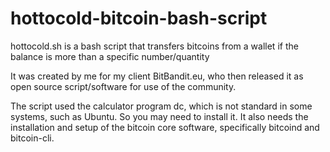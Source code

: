 # hottocold-bitcoin-bash-script

hottocold.sh is a bash script that transfers bitcoins from a wallet if the balance is more than a specific number/quantity

It was created by me for my client BitBandit.eu, who then released it as open source script/software for use of the community.  

The script used the calculator program dc, which is not standard in some systems, such as Ubuntu. So you may need to install it. 
It also needs the installation and setup of the bitcoin core software, specifically bitcoind and bitcoin-cli. 



